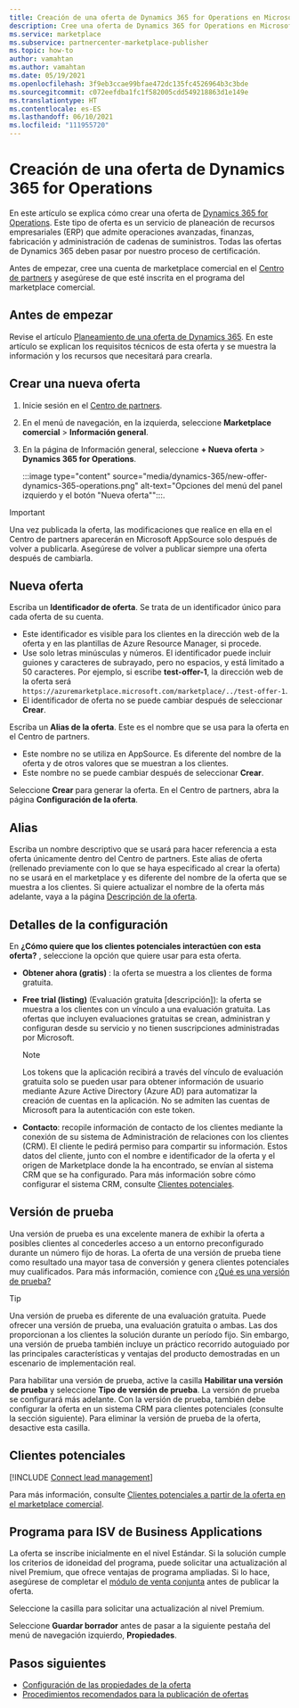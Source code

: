 ```yaml
---
title: Creación de una oferta de Dynamics 365 for Operations en Microsoft AppSource (Azure Marketplace)
description: Cree una oferta de Dynamics 365 for Operations en Microsoft AppSource (Azure Marketplace).
ms.service: marketplace
ms.subservice: partnercenter-marketplace-publisher
ms.topic: how-to
author: vamahtan
ms.author: vamahtan
ms.date: 05/19/2021
ms.openlocfilehash: 3f9eb3ccae99bfae472dc135fc4526964b3c3bde
ms.sourcegitcommit: c072eefdba1fc1f582005cdd549218863d1e149e
ms.translationtype: HT
ms.contentlocale: es-ES
ms.lasthandoff: 06/10/2021
ms.locfileid: "111955720"
---
```

# <a name="create-a-dynamics-365-for-operations-offer"></a>Creación de una oferta de Dynamics 365 for Operations

En este artículo se explica cómo crear una oferta de [Dynamics 365 for Operations](https://dynamics.microsoft.com/finance-and-operations). Este tipo de oferta es un servicio de planeación de recursos empresariales (ERP) que admite operaciones avanzadas, finanzas, fabricación y administración de cadenas de suministros. Todas las ofertas de Dynamics 365 deben pasar por nuestro proceso de certificación.

Antes de empezar, cree una cuenta de marketplace comercial en el [Centro de partners](./create-account.md) y asegúrese de que esté inscrita en el programa del marketplace comercial.

## <a name="before-you-begin"></a>Antes de empezar

Revise el artículo [Planeamiento de una oferta de Dynamics 365](marketplace-dynamics-365.md). En este artículo se explican los requisitos técnicos de esta oferta y se muestra la información y los recursos que necesitará para crearla.

## <a name="create-a-new-offer"></a>Crear una nueva oferta

1. Inicie sesión en el [Centro de partners](https://partner.microsoft.com/dashboard/home).
2. En el menú de navegación, en la izquierda, seleccione **Marketplace comercial** > **Información general**.
3. En la página de Información general, seleccione **+ Nueva oferta** > **Dynamics 365 for Operations**.

    :::image type="content" source="media/dynamics-365/new-offer-dynamics-365-operations.png" alt-text="Opciones del menú del panel izquierdo y el botón &quot;Nueva oferta&quot;":::.

> [!IMPORTANT]
> Una vez publicada la oferta, las modificaciones que realice en ella en el Centro de partners aparecerán en Microsoft AppSource solo después de volver a publicarla. Asegúrese de volver a publicar siempre una oferta después de cambiarla.

## <a name="new-offer"></a>Nueva oferta

Escriba un **Identificador de oferta**. Se trata de un identificador único para cada oferta de su cuenta.

- Este identificador es visible para los clientes en la dirección web de la oferta y en las plantillas de Azure Resource Manager, si procede.
- Use solo letras minúsculas y números. El identificador puede incluir guiones y caracteres de subrayado, pero no espacios, y está limitado a 50 caracteres. Por ejemplo, si escribe **test-offer-1**, la dirección web de la oferta será `https://azuremarketplace.microsoft.com/marketplace/../test-offer-1`.
- El identificador de oferta no se puede cambiar después de seleccionar **Crear**.

Escriba un **Alias de la oferta**. Este es el nombre que se usa para la oferta en el Centro de partners.

- Este nombre no se utiliza en AppSource. Es diferente del nombre de la oferta y de otros valores que se muestran a los clientes.
- Este nombre no se puede cambiar después de seleccionar **Crear**.

Seleccione **Crear** para generar la oferta. En el Centro de partners, abra la página **Configuración de la oferta**.

## <a name="alias"></a>Alias

Escriba un nombre descriptivo que se usará para hacer referencia a esta oferta únicamente dentro del Centro de partners. Este alias de oferta (rellenado previamente con lo que se haya especificado al crear la oferta) no se usará en el marketplace y es diferente del nombre de la oferta que se muestra a los clientes. Si quiere actualizar el nombre de la oferta más adelante, vaya a la página [Descripción de la oferta](dynamics-365-operations-offer-listing.md).

## <a name="setup-details"></a>Detalles de la configuración

En **¿Cómo quiere que los clientes potenciales interactúen con esta oferta?** , seleccione la opción que quiere usar para esta oferta.

- **Obtener ahora (gratis)** : la oferta se muestra a los clientes de forma gratuita.
- **Free trial (listing)** (Evaluación gratuita [descripción]): la oferta se muestra a los clientes con un vínculo a una evaluación gratuita. Las ofertas que incluyen evaluaciones gratuitas se crean, administran y configuran desde su servicio y no tienen suscripciones administradas por Microsoft.

    > [!NOTE]
    > Los tokens que la aplicación recibirá a través del vínculo de evaluación gratuita solo se pueden usar para obtener información de usuario mediante Azure Active Directory (Azure AD) para automatizar la creación de cuentas en la aplicación. No se admiten las cuentas de Microsoft para la autenticación con este token.

- **Contacto**: recopile información de contacto de los clientes mediante la conexión de su sistema de Administración de relaciones con los clientes (CRM). El cliente le pedirá permiso para compartir su información. Estos datos del cliente, junto con el nombre e identificador de la oferta y el origen de Marketplace donde la ha encontrado, se envían al sistema CRM que se ha configurado. Para más información sobre cómo configurar el sistema CRM, consulte [Clientes potenciales](#customer-leads).

## <a name="test-drive"></a>Versión de prueba

Una versión de prueba es una excelente manera de exhibir la oferta a posibles clientes al concederles acceso a un entorno preconfigurado durante un número fijo de horas. La oferta de una versión de prueba tiene como resultado una mayor tasa de conversión y genera clientes potenciales muy cualificados. Para más información, comience con [¿Qué es una versión de prueba?](what-is-test-drive.md)

> [!TIP]
> Una versión de prueba es diferente de una evaluación gratuita. Puede ofrecer una versión de prueba, una evaluación gratuita o ambas. Las dos proporcionan a los clientes la solución durante un período fijo. Sin embargo, una versión de prueba también incluye un práctico recorrido autoguiado por las principales características y ventajas del producto demostradas en un escenario de implementación real.

Para habilitar una versión de prueba, active la casilla **Habilitar una versión de prueba** y seleccione **Tipo de versión de prueba**. La versión de prueba se configurará más adelante. Con la versión de prueba, también debe configurar la oferta en un sistema CRM para clientes potenciales (consulte la sección siguiente). Para eliminar la versión de prueba de la oferta, desactive esta casilla.

## <a name="customer-leads"></a>Clientes potenciales

[!INCLUDE [Connect lead management](includes/customer-leads.md)]

Para más información, consulte [Clientes potenciales a partir de la oferta en el marketplace comercial](partner-center-portal/commercial-marketplace-get-customer-leads.md).

## <a name="business-applications-isv-program"></a>Programa para ISV de Business Applications

La oferta se inscribe inicialmente en el nivel Estándar. Si la solución cumple los criterios de idoneidad del programa, puede solicitar una actualización al nivel Premium, que ofrece ventajas de programa ampliadas. Si lo hace, asegúrese de completar el [módulo de venta conjunta](https://aka.ms/BizAppsISVProgram) antes de publicar la oferta.

Seleccione la casilla para solicitar una actualización al nivel Premium.

Seleccione **Guardar borrador** antes de pasar a la siguiente pestaña del menú de navegación izquierdo, **Propiedades**.

## <a name="next-steps"></a>Pasos siguientes

- [Configuración de las propiedades de la oferta](dynamics-365-operations-properties.md)
- [Procedimientos recomendados para la publicación de ofertas](gtm-offer-listing-best-practices.md)